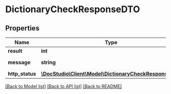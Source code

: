 # DictionaryCheckResponseDTO

## Properties
Name | Type | Description | Notes
------------ | ------------- | ------------- | -------------
**result** | **int** | Result code | 
**message** | **string** | Result message | 
**http_status** | [**\DocStudio\Client\Model\DictionaryCheckResponseDTO**](DictionaryCheckResponseDTO.md) |  | [optional] 

[[Back to Model list]](../../README.md#documentation-for-models) [[Back to API list]](../../README.md#documentation-for-api-endpoints) [[Back to README]](../../README.md)

